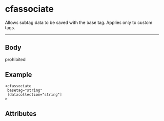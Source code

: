 # cfassociate


Allows subtag data to be saved with the base tag. Applies only to custom tags.

---
## Body
prohibited

## Example
```
<cfassociate
 basetag="string"
 [datacollection="string"]
>
```
## Attributes
